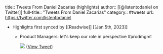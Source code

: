 title:: Tweets From Daniel Zacarias (highlights)
author:: [[@listentodaniel on Twitter]]
full-title:: "Tweets From Daniel Zacarias"
category:: #tweets
url:: https://twitter.com/listentodaniel

- Highlights first synced by [[Readwise]] [[Jan 5th, 2023]]
	- Product Managers: let's keep our role in perspective #prodmgmt 
	  
	  ![](https://pbs.twimg.com/media/CDt4ZxBW8AI860C.png) ([View Tweet](https://twitter.com/listentodaniel/status/593200160118861824))